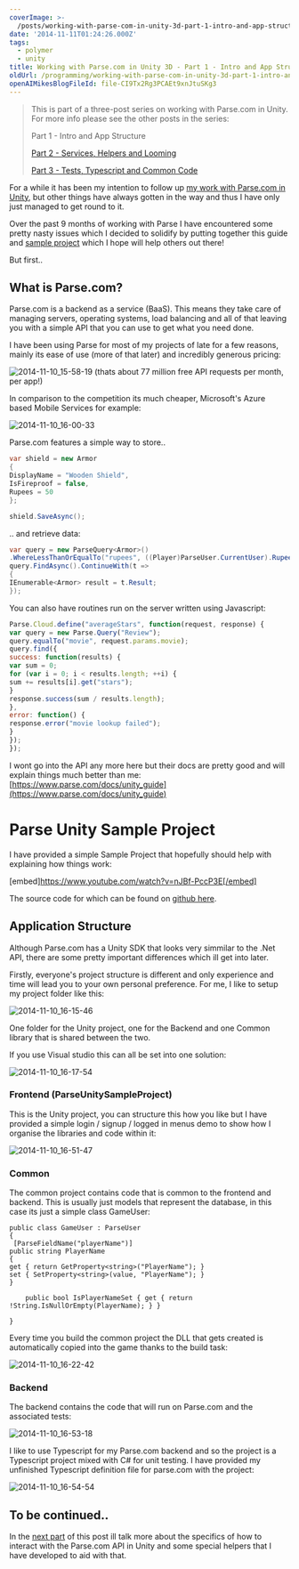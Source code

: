 ```yaml
---
coverImage: >-
  /posts/working-with-parse-com-in-unity-3d-part-1-intro-and-app-structure/cover.jpg
date: '2014-11-11T01:24:26.000Z'
tags:
  - polymer
  - unity
title: Working with Parse.com in Unity 3D - Part 1 - Intro and App Structure
oldUrl: /programming/working-with-parse-com-in-unity-3d-part-1-intro-and-app-structure
openAIMikesBlogFileId: file-CI9Tx2Rg3PCAEt9xnJtuSKg3
---
```


> This is part of a three-post series on working with Parse.com in Unity. For more info please see the other posts in the series:
>
> Part 1 - Intro and App Structure
>
> [Part 2 - Services, Helpers and Looming](https://www.mikecann.blog/programming/working-with-parse-com-in-unity-part-2-services-helpers-and-looming/)
>
> [Part 3 - Tests, Typescript and Common Code](https://www.mikecann.blog/programming/working-with-parse-com-in-unity-part-3-tests-typescript-and-common-code/)

<!-- more -->

For a while it has been my intention to follow up [my work with Parse.com in Unity](https://www.mikecann.blog/programming/fixing-unitys-internal-compiler-error/), but other things have always gotten in the way and thus I have only just managed to get round to it.

Over the past 9 months of working with Parse I have encountered some pretty nasty issues which I decided to solidify by putting together this guide and [sample project](https://github.com/mikecann/ParseUnitySampleProject) which I hope will help others out there!

But first..

## What is Parse.com?

Parse.com is a backend as a service (BaaS). This means they take care of managing servers, operating systems, load balancing and all of that leaving you with a simple API that you can use to get what you need done.

I have been using Parse for most of my projects of late for a few reasons, mainly its ease of use (more of that later) and incredibly generous pricing:

![2014-11-10_15-58-19](https://www.mikecann.blog/wp-content/uploads/2014/11/2014-11-10_15-58-19.png)
(thats about 77 million free API requests per month, per app!)

In comparison to the competition its much cheaper, Microsoft's Azure based Mobile Services for example:

![2014-11-10_16-00-33](https://www.mikecann.blog/wp-content/uploads/2014/11/2014-11-10_16-00-33.png)

Parse.com features a simple way to store..

```csharp
var shield = new Armor
{
DisplayName = "Wooden Shield",
IsFireproof = false,
Rupees = 50
};

shield.SaveAsync();
```

.. and retrieve data:

```csharp
var query = new ParseQuery<Armor>()
.WhereLessThanOrEqualTo("rupees", ((Player)ParseUser.CurrentUser).Rupees);
query.FindAsync().ContinueWith(t =>
{
IEnumerable<Armor> result = t.Result;
});
```

You can also have routines run on the server written using Javascript:

```javascript
Parse.Cloud.define("averageStars", function(request, response) {
var query = new Parse.Query("Review");
query.equalTo("movie", request.params.movie);
query.find({
success: function(results) {
var sum = 0;
for (var i = 0; i < results.length; ++i) {
sum += results[i].get("stars");
}
response.success(sum / results.length);
},
error: function() {
response.error("movie lookup failed");
}
});
});
```

I wont go into the API any more here but their docs are pretty good and will explain things much better than me: [https://www.parse.com/docs/unity_guide](https://www.parse.com/docs/unity_guide)

# Parse Unity Sample Project

I have provided a simple Sample Project that hopefully should help with explaining how things work:

[embed]https://www.youtube.com/watch?v=nJBf-PccP3E[/embed]

The source code for which can be found on [github here](https://github.com/mikecann/ParseUnitySampleProject).

## Application Structure

Although Parse.com has a Unity SDK that looks very simmilar to the .Net API, there are some pretty important differences which ill get into later.

Firstly, everyone's project structure is different and only experience and time will lead you to your own personal preference. For me, I like to setup my project folder like this:

![2014-11-10_16-15-46](https://www.mikecann.blog/wp-content/uploads/2014/11/2014-11-10_16-15-46.png)

One folder for the Unity project, one for the Backend and one Common library that is shared between the two.

If you use Visual studio this can all be set into one solution:

![2014-11-10_16-17-54](https://www.mikecann.blog/wp-content/uploads/2014/11/2014-11-10_16-17-54.png)

### Frontend (ParseUnitySampleProject)

This is the Unity project, you can structure this how you like but I have provided a simple login / signup / logged in menus demo to show how I organise the libraries and code within it:

![2014-11-10_16-51-47](https://www.mikecann.blog/wp-content/uploads/2014/11/2014-11-10_16-51-47.png)

### Common

The common project contains code that is common to the frontend and backend. This is usually just models that represent the database, in this case its just a simple class GameUser:

```csharp[parseclassname("_user")]
public class GameUser : ParseUser
{  
 [ParseFieldName("playerName")]
public string PlayerName
{
get { return GetProperty<string>("PlayerName"); }
set { SetProperty<string>(value, "PlayerName"); }
}

    public bool IsPlayerNameSet { get { return !String.IsNullOrEmpty(PlayerName); } }

}
```

Every time you build the common project the DLL that gets created is automatically copied into the game thanks to the build task:

![2014-11-10_16-22-42](https://www.mikecann.blog/wp-content/uploads/2014/11/2014-11-10_16-22-42.png)

### Backend

The backend contains the code that will run on Parse.com and the associated tests:

![2014-11-10_16-53-18](https://www.mikecann.blog/wp-content/uploads/2014/11/2014-11-10_16-53-18.png)

I like to use Typescript for my Parse.com backend and so the project is a Typescript project mixed with C# for unit testing. I have provided my unfinished Typescript definition file for parse.com with the project:

![2014-11-10_16-54-54](https://www.mikecann.blog/wp-content/uploads/2014/11/2014-11-10_16-54-54.png)

## To be continued..

In the [next part](/programming/working-with-parse-com-in-unity-part-2-services-helpers-and-looming/) of this post ill talk more about the specifics of how to interact with the Parse.com API in Unity and some special helpers that I have developed to aid with that.
